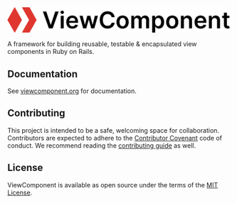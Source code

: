 <img src="/docs/logo/viewcomponent-color-logo.svg" alt="ViewComponent logo" width="500">

A framework for building reusable, testable & encapsulated view components in Ruby on Rails.

## Documentation

See [viewcomponent.org](https://viewcomponent.org/) for documentation.

## Contributing

This project is intended to be a safe, welcoming space for collaboration. Contributors are expected to adhere to the [Contributor Covenant](http://contributor-covenant.org) code of conduct. We recommend reading the [contributing guide](./docs/CONTRIBUTING.md) as well.

## License

ViewComponent is available as open source under the terms of the [MIT License](http://opensource.org/licenses/MIT).
